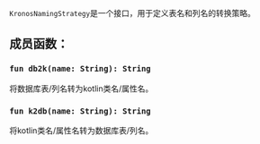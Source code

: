 `KronosNamingStrategy`是一个接口，用于定义表名和列名的转换策略。

## 成员函数：

### `fun db2k(name: String): String`

将数据库表/列名转为kotlin类名/属性名。

### `fun k2db(name: String): String`

将kotlin类名/属性名转为数据库表/列名。
